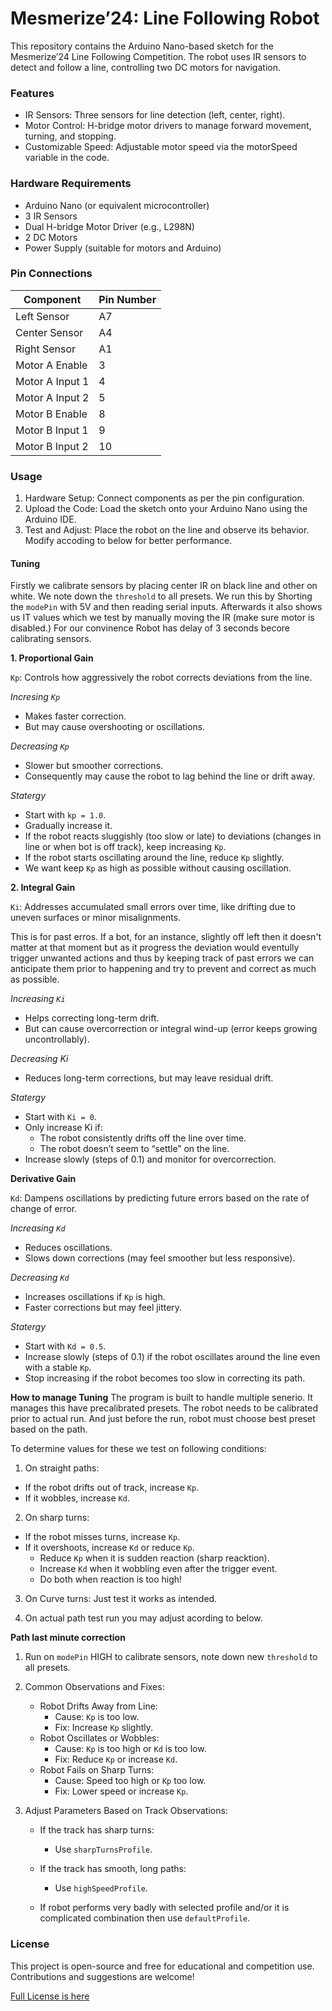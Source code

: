 # Mesmerize’24: Line Following Robot

This repository contains the Arduino Nano-based sketch for the Mesmerize’24 Line Following Competition. The robot uses IR sensors to detect and follow a line, controlling two DC motors for navigation.

### Features

- IR Sensors: Three sensors for line detection (left, center, right).
- Motor Control: H-bridge motor drivers to manage forward movement, turning, and stopping.
- Customizable Speed: Adjustable motor speed via the motorSpeed variable in the code.

### Hardware Requirements

- Arduino Nano (or equivalent microcontroller)
- 3 IR Sensors
- Dual H-bridge Motor Driver (e.g., L298N)
- 2 DC Motors
- Power Supply (suitable for motors and Arduino)

### Pin Connections

| Component        | Pin Number |
|------------------|------------|
| Left Sensor      | A7         |
| Center Sensor    | A4         |
| Right Sensor     | A1         |
| Motor A Enable   | 3          |
| Motor A Input 1  | 4          |
| Motor A Input 2  | 5          |
| Motor B Enable   | 8          |
| Motor B Input 1  | 9          |
| Motor B Input 2  | 10         |

### Usage

1. Hardware Setup: Connect components as per the pin configuration.
2. Upload the Code: Load the sketch onto your Arduino Nano using the Arduino IDE.
3. Test and Adjust: Place the robot on the line and observe its behavior. Modify accoding to below for better performance.

#### Tuning

Firstly we calibrate sensors by placing center IR on black line and other on white. We note down the `threshold` to all presets. We run this by Shorting the `modePin` with 5V and then reading serial inputs. Afterwards it also shows us IT values which we test by manually moving the IR (make sure motor is disabled.) For our convinence Robot has delay of 3 seconds becore calibrating sensors.

**1. Proportional Gain**

`Kp`: Controls how aggressively the robot corrects deviations from the line.

*Incresing `Kp`*
- Makes faster correction.
- But may cause overshooting or oscillations.

*Decreasing `Kp`*
- Slower but smoother corrections.
- Consequently may cause the robot to lag behind the line or drift away.

*Statergy*
- Start with `kp = 1.0`.
- Gradually increase it.
- If the robot reacts sluggishly (too slow or late) to deviations (changes in line or when bot is off track), keep increasing `Kp`.
- If the robot starts oscillating around the line, reduce `Kp` slightly.
- We want keep `Kp` as high as possible without causing oscillation.


**2. Integral Gain**

`Ki`: Addresses accumulated small errors over time, like drifting due to uneven surfaces or minor misalignments.

This is for past erros. If a bot, for an instance, slightly off left then it doesn't matter at that moment but as it progress the deviation would eventully trigger unwanted actions and thus by keeping track of past errors we can anticipate them prior to happening and try to prevent and correct as much as possible.

*Increasing `Ki`* 
- Helps correcting long-term drift.
- But can cause overcorrection or integral wind-up (error keeps growing uncontrollably).

*Decreasing Ki*
- Reduces long-term corrections, but may leave residual drift.

*Statergy*
- Start with `Ki = 0`.
- Only increase Ki if:
  - The robot consistently drifts off the line over time.
  - The robot doesn’t seem to “settle” on the line.
- Increase slowly (steps of 0.1) and monitor for overcorrection.


**Derivative Gain**

`Kd`: Dampens oscillations by predicting future errors based on the rate of change of error.

*Increasing `Kd`*
- Reduces oscillations.
- Slows down corrections (may feel smoother but less responsive).

*Decreasing `Kd`*
- Increases oscillations if `Kp` is high.
- Faster corrections but may feel jittery.

*Statergy*
- Start with `Kd = 0.5`.
- Increase slowly (steps of 0.1) if the robot oscillates around the line even with a stable `Kp`.
- Stop increasing if the robot becomes too slow in correcting its path.

**How to manage Tuning**
The program is built to handle multiple senerio. It manages this have precalibrated presets. The robot needs to be calibrated prior to actual run. And just before the run, robot must choose best preset based on the path.

To determine values for these we test on following conditions:

1. On straight paths:

  - If the robot drifts out of track, increase `Kp`.
  - If it wobbles, increase `Kd`.

2. On sharp turns:
  - If the robot misses turns, increase `Kp`.
  - If it overshoots, increase `Kd` or reduce `Kp`.
    - Reduce `Kp` when it is sudden reaction (sharp reacktion).
    - Increase `Kd` when it wobbling even after the trigger event.
    - Do both when reaction is too high!

3. On Curve turns: Just test it works as intended.

4. On actual path test run you may adjust acording to below.

**Path last minute correction**

1.   Run on `modePin` HIGH to calibrate sensors, note down new `threshold` to all presets.

2.	Common Observations and Fixes:
	- Robot Drifts Away from Line:
		- Cause: `Kp` is too low.
		- Fix: Increase `Kp` slightly.
	- Robot Oscillates or Wobbles:
		- Cause: `Kp` is too high or `Kd` is too low.
		- Fix: Reduce `Kp` or increase `Kd`.
	- Robot Fails on Sharp Turns:
		- Cause: Speed too high or `Kp` too low.
		- Fix: Lower speed or increase `Kp`.


3.	Adjust Parameters Based on Track Observations:
	- If the track has sharp turns:
		- Use `sharpTurnsProfile`.
	- If the track has smooth, long paths:
		- Use `highSpeedProfile`.

	- If robot performs very badly with selected profile and/or it is complicated combination then use `defaultProfile`.


### License

This project is open-source and free for educational and competition use. Contributions and suggestions are welcome!

[Full License is here](./LICENSE)